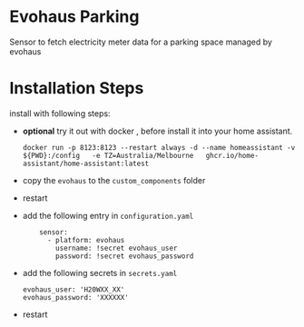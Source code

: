 #  Evohaus Parking
Sensor to fetch electricity meter data for a parking space managed by evohaus

# Installation Steps

install with following steps:

- **optional**  try it out with docker , before install it into your home assistant.

    ```
    docker run -p 8123:8123 --restart always -d --name homeassistant -v ${PWD}:/config   -e TZ=Australia/Melbourne   ghcr.io/home-assistant/home-assistant:latest
    ```

- copy the `evohaus` to the `custom_components` folder 
- restart
- add the following entry in `configuration.yaml`

    ```
        sensor:                
          - platform: evohaus
            username: !secret evohaus_user
            password: !secret evohaus_password  
    ```

- add the following secrets in `secrets.yaml`

    ```
    evohaus_user: 'H20WXX_XX'
    evohaus_password: 'XXXXXX'

    ```

-  restart 
